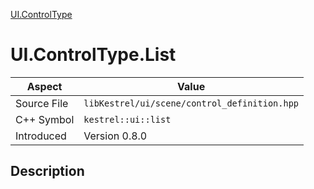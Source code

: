 [UI.ControlType](index)
# UI.ControlType.List
| Aspect | Value |
| --- | --- |
| Source File | `libKestrel/ui/scene/control_definition.hpp` |
| C++ Symbol | `kestrel::ui::list` |
| Introduced | Version 0.8.0 |
## Description

